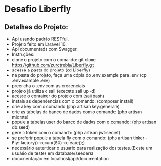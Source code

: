 # Desafio Liberfly

## Detalhes do Projeto:

- Api usando padrão RESTful.
- Projeto feito em Laravel 10.
- Api documentada com Swagger.
- Instruções:
- clone o projeto com o comando: git clone https://github.com/zurctrebla/Liberfly.git
- acesse a pasta do projeto (cd Liberfly)
- na pasta do projeto, faça uma cópia do .env.example para .env (cp .env.example .env)
- preencha o .env com as credenciais 
- projeto já utiliza o sail (execute sail up -d)
- acesse o container do projeto com (sail bash)
- instale as dependencias com o comando: (composer install)
- crie a key com o comando (php artisan key:generate)
- crie as tabelas do banco de dados com o comando: (php artisan migrate)
- popule a tabelas user do banco de dados com o comando: (php artisan db:seed)
- gere o token com o comando: (php artisan jwt:secret)
- se preferir popule a tabela fly com o comando: (php artisan tinker - Fly::factory()->count(50)->create();)
- necessário autenticar o usuário para realização dos testes.(Existe um usuário de testes em database/seeders)
- documentação em localhost/api/documentation
